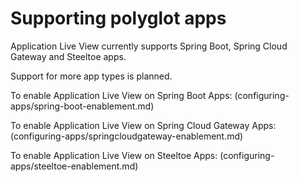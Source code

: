 # Supporting polyglot apps

Application Live View currently supports Spring Boot, Spring Cloud Gateway and Steeltoe apps.

Support for more app types is planned.

To enable Application Live View on Spring Boot Apps: (configuring-apps/spring-boot-enablement.md)

To enable Application Live View on Spring Cloud Gateway Apps: (configuring-apps/springcloudgateway-enablement.md)

To enable Application Live View on Steeltoe Apps: (configuring-apps/steeltoe-enablement.md)